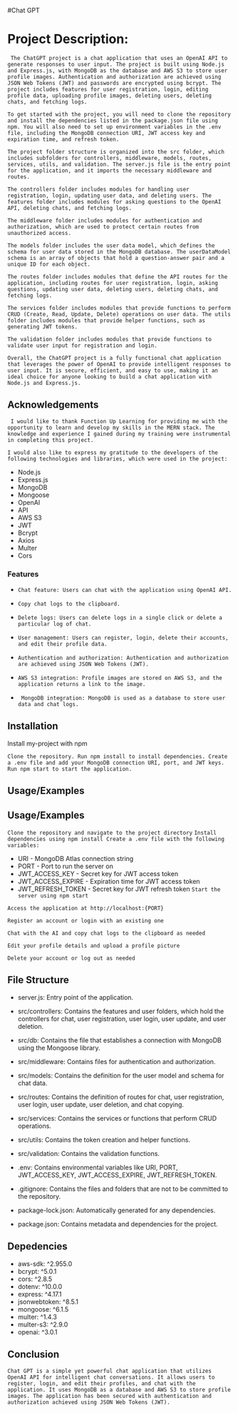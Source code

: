 
#Chat GPT


# Project Description:



` The ChatGPT project is a chat application that uses an OpenAI API to generate responses to user input. The project is built using Node.js and Express.js, with MongoDB as the database and AWS S3 to store user profile images. Authentication and authorization are achieved using JSON Web Tokens (JWT) and passwords are encrypted using bcrypt. The project includes features for user registration, login, editing profile data, uploading profile images, deleting users, deleting chats, and fetching logs.`

`To get started with the project, you will need to clone the repository and install the dependencies listed in the package.json file using npm. You will also need to set up environment variables in the .env file, including the MongoDB connection URI, JWT access key and expiration time, and refresh token.`

`The project folder structure is organized into the src folder, which includes subfolders for controllers, middleware, models, routes, services, utils, and validation. The server.js file is the entry point for the application, and it imports the necessary middleware and routes.`

`The controllers folder includes modules for handling user registration, login, updating user data, and deleting users. The features folder includes modules for asking questions to the OpenAI API, deleting chats, and fetching logs.`

`The middleware folder includes modules for authentication and authorization, which are used to protect certain routes from unauthorized access.`

`The models folder includes the user data model, which defines the schema for user data stored in the MongoDB database. The userDataModel schema is an array of objects that hold a question-answer pair and a unique ID for each object.`

`The routes folder includes modules that define the API routes for the application, including routes for user registration, login, asking questions, updating user data, deleting users, deleting chats, and fetching logs.`

`The services folder includes modules that provide functions to perform CRUD (Create, Read, Update, Delete) operations on user data. The utils folder includes modules that provide helper functions, such as generating JWT tokens.`

`The validation folder includes modules that provide functions to validate user input for registration and login.`

`Overall, the ChatGPT project is a fully functional chat application that leverages the power of OpenAI to provide intelligent responses to user input. It is secure, efficient, and easy to use, making it an ideal choice for anyone looking to build a chat application with Node.js and Express.js. `



## Acknowledgements

` I would like to thank Function Up Learning for providing me with the opportunity to learn and develop my skills in the MERN stack. The knowledge and experience I gained during my training were instrumental in completing this project.`

`I would also like to express my gratitude to the developers of the following technologies and libraries, which were used in the project:`
* Node.js
* Express.js 
* MongoDB 
* Mongoose 
* OpenAI 
* API 
* AWS S3 
* JWT 
* Bcrypt 
* Axios 
* Multer 
* Cors 

### Features

* `Chat feature: Users can chat with the application using OpenAI API.`
* `Copy chat logs to the clipboard.`
* `Delete logs: Users can delete logs in a single click or delete a particular log of chat.`

* `User management: Users can register, login, delete their accounts, and edit their profile data.`

* `Authentication and authorization: Authentication and authorization are achieved using JSON Web Tokens (JWT).`

* `AWS S3 integration: Profile images are stored on AWS S3, and the application returns a link to the image.`

* ` MongoDB integration: MongoDB is used as a database to store user data and chat logs.`


## Installation

Install my-project with npm

`Clone the repository. Run npm install to install dependencies. Create a .env file and add your MongoDB connection URI, port, and JWT keys. Run npm start to start the application.`
    
## Usage/Examples

## Usage/Examples

`Clone the repository and navigate to the project directory`
`Install dependencies using npm install
Create a .env file with the following variables:`
* URI - MongoDB Atlas connection string
* PORT - Port to run the server on
* JWT_ACCESS_KEY - Secret key for JWT access token
* JWT_ACCESS_EXPIRE - Expiration time for JWT access token
* JWT_REFRESH_TOKEN - Secret key for JWT refresh token
`Start the server using npm start`

`Access the application at http://localhost:{PORT}`

`Register an account or login with an existing one`

`Chat with the AI and copy chat logs to the clipboard as needed`

`Edit your profile details and upload a profile picture`

`Delete your account or log out as needed`


## File Structure


* server.js: Entry point of the application.

* src/controllers: Contains the features and user folders, which hold the controllers for chat, user registration, user login, user update, and user deletion.

* src/db: Contains the file that establishes a connection with MongoDB using the Mongoose library.

* src/middleware: Contains files for authentication and authorization.

* src/models: Contains the definition for the user model and schema for chat data.

* src/routes: Contains the definition of routes for chat, user registration, user login, user update, user deletion, and chat copying.

* src/services: Contains the services or functions that perform CRUD operations.

* src/utils: Contains the token creation and helper functions.

* src/validation: Contains the validation functions.

* .env: Contains environmental variables like URI, PORT, JWT_ACCESS_KEY, JWT_ACCESS_EXPIRE, JWT_REFRESH_TOKEN.

* .gitignore: Contains the files and folders that are not to be committed to the repository.

* package-lock.json: Automatically generated for any dependencies.

* package.json: Contains metadata and dependencies for the project.




## Depedencies

* aws-sdk: ^2.955.0
* bcrypt: ^5.0.1
* cors: ^2.8.5
* dotenv: ^10.0.0
* express: ^4.17.1
* jsonwebtoken: ^8.5.1
* mongoose: ^6.1.5
* multer: ^1.4.3
* multer-s3: ^2.9.0
* openai: ^3.0.1




## Conclusion

`Chat GPT is a simple yet powerful chat application that utilizes OpenAI API for intelligent chat conversations. It allows users to register, login, and edit their profiles, and chat with the application. It uses MongoDB as a database and AWS S3 to store profile images. The application has been secured with authentication and authorization achieved using JSON Web Tokens (JWT).`